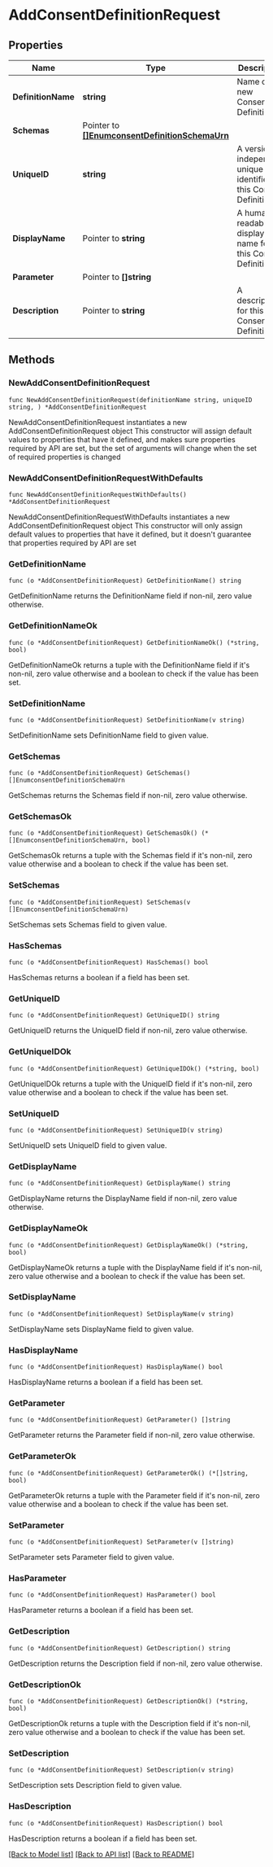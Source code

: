 # AddConsentDefinitionRequest

## Properties

Name | Type | Description | Notes
------------ | ------------- | ------------- | -------------
**DefinitionName** | **string** | Name of the new Consent Definition | 
**Schemas** | Pointer to [**[]EnumconsentDefinitionSchemaUrn**](EnumconsentDefinitionSchemaUrn.md) |  | [optional] 
**UniqueID** | **string** | A version-independent unique identifier for this Consent Definition. | 
**DisplayName** | Pointer to **string** | A human-readable display name for this Consent Definition. | [optional] 
**Parameter** | Pointer to **[]string** |  | [optional] 
**Description** | Pointer to **string** | A description for this Consent Definition | [optional] 

## Methods

### NewAddConsentDefinitionRequest

`func NewAddConsentDefinitionRequest(definitionName string, uniqueID string, ) *AddConsentDefinitionRequest`

NewAddConsentDefinitionRequest instantiates a new AddConsentDefinitionRequest object
This constructor will assign default values to properties that have it defined,
and makes sure properties required by API are set, but the set of arguments
will change when the set of required properties is changed

### NewAddConsentDefinitionRequestWithDefaults

`func NewAddConsentDefinitionRequestWithDefaults() *AddConsentDefinitionRequest`

NewAddConsentDefinitionRequestWithDefaults instantiates a new AddConsentDefinitionRequest object
This constructor will only assign default values to properties that have it defined,
but it doesn't guarantee that properties required by API are set

### GetDefinitionName

`func (o *AddConsentDefinitionRequest) GetDefinitionName() string`

GetDefinitionName returns the DefinitionName field if non-nil, zero value otherwise.

### GetDefinitionNameOk

`func (o *AddConsentDefinitionRequest) GetDefinitionNameOk() (*string, bool)`

GetDefinitionNameOk returns a tuple with the DefinitionName field if it's non-nil, zero value otherwise
and a boolean to check if the value has been set.

### SetDefinitionName

`func (o *AddConsentDefinitionRequest) SetDefinitionName(v string)`

SetDefinitionName sets DefinitionName field to given value.


### GetSchemas

`func (o *AddConsentDefinitionRequest) GetSchemas() []EnumconsentDefinitionSchemaUrn`

GetSchemas returns the Schemas field if non-nil, zero value otherwise.

### GetSchemasOk

`func (o *AddConsentDefinitionRequest) GetSchemasOk() (*[]EnumconsentDefinitionSchemaUrn, bool)`

GetSchemasOk returns a tuple with the Schemas field if it's non-nil, zero value otherwise
and a boolean to check if the value has been set.

### SetSchemas

`func (o *AddConsentDefinitionRequest) SetSchemas(v []EnumconsentDefinitionSchemaUrn)`

SetSchemas sets Schemas field to given value.

### HasSchemas

`func (o *AddConsentDefinitionRequest) HasSchemas() bool`

HasSchemas returns a boolean if a field has been set.

### GetUniqueID

`func (o *AddConsentDefinitionRequest) GetUniqueID() string`

GetUniqueID returns the UniqueID field if non-nil, zero value otherwise.

### GetUniqueIDOk

`func (o *AddConsentDefinitionRequest) GetUniqueIDOk() (*string, bool)`

GetUniqueIDOk returns a tuple with the UniqueID field if it's non-nil, zero value otherwise
and a boolean to check if the value has been set.

### SetUniqueID

`func (o *AddConsentDefinitionRequest) SetUniqueID(v string)`

SetUniqueID sets UniqueID field to given value.


### GetDisplayName

`func (o *AddConsentDefinitionRequest) GetDisplayName() string`

GetDisplayName returns the DisplayName field if non-nil, zero value otherwise.

### GetDisplayNameOk

`func (o *AddConsentDefinitionRequest) GetDisplayNameOk() (*string, bool)`

GetDisplayNameOk returns a tuple with the DisplayName field if it's non-nil, zero value otherwise
and a boolean to check if the value has been set.

### SetDisplayName

`func (o *AddConsentDefinitionRequest) SetDisplayName(v string)`

SetDisplayName sets DisplayName field to given value.

### HasDisplayName

`func (o *AddConsentDefinitionRequest) HasDisplayName() bool`

HasDisplayName returns a boolean if a field has been set.

### GetParameter

`func (o *AddConsentDefinitionRequest) GetParameter() []string`

GetParameter returns the Parameter field if non-nil, zero value otherwise.

### GetParameterOk

`func (o *AddConsentDefinitionRequest) GetParameterOk() (*[]string, bool)`

GetParameterOk returns a tuple with the Parameter field if it's non-nil, zero value otherwise
and a boolean to check if the value has been set.

### SetParameter

`func (o *AddConsentDefinitionRequest) SetParameter(v []string)`

SetParameter sets Parameter field to given value.

### HasParameter

`func (o *AddConsentDefinitionRequest) HasParameter() bool`

HasParameter returns a boolean if a field has been set.

### GetDescription

`func (o *AddConsentDefinitionRequest) GetDescription() string`

GetDescription returns the Description field if non-nil, zero value otherwise.

### GetDescriptionOk

`func (o *AddConsentDefinitionRequest) GetDescriptionOk() (*string, bool)`

GetDescriptionOk returns a tuple with the Description field if it's non-nil, zero value otherwise
and a boolean to check if the value has been set.

### SetDescription

`func (o *AddConsentDefinitionRequest) SetDescription(v string)`

SetDescription sets Description field to given value.

### HasDescription

`func (o *AddConsentDefinitionRequest) HasDescription() bool`

HasDescription returns a boolean if a field has been set.


[[Back to Model list]](../README.md#documentation-for-models) [[Back to API list]](../README.md#documentation-for-api-endpoints) [[Back to README]](../README.md)


